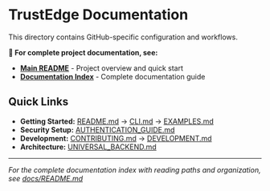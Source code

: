 <!--
Copyright (c) 2025 TRUSTEDGE LABS LLC
MPL-2.0: https://mozilla.org/MPL/2.0/
Project: trustedge — Privacy and trust at the edge.
GitHub: https://github.com/TrustEdge-Labs/trustedge
-->


# TrustEdge Documentation

This directory contains GitHub-specific configuration and workflows.

**📖 For complete project documentation, see:**
- **[Main README](../README.md)** - Project overview and quick start
- **[Documentation Index](../docs/README.md)** - Complete documentation guide

## Quick Links

- **Getting Started:** [README.md](../README.md) → [CLI.md](../CLI.md) → [EXAMPLES.md](../EXAMPLES.md)
- **Security Setup:** [AUTHENTICATION_GUIDE.md](../AUTHENTICATION_GUIDE.md)
- **Development:** [CONTRIBUTING.md](../CONTRIBUTING.md) → [DEVELOPMENT.md](../DEVELOPMENT.md)
- **Architecture:** [UNIVERSAL_BACKEND.md](../UNIVERSAL_BACKEND.md)

---

*For the complete documentation index with reading paths and organization, see [docs/README.md](../docs/README.md)*

